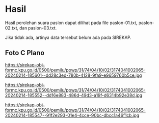 # Hasil

Hasil perolehan suara paslon dapat dilihat pada file paslon-01.txt, paslon-02.txt, dan paslon-03.txt.

Jika tidak ada, artinya data tersebut belum ada pada SIREKAP.

## Foto C Plano

https://sirekap-obj-formc.kpu.go.id/0500/pemilu/ppwp/31/74/04/10/02/3174041002065-20240214-185601--dd28c3ed-780b-4128-9fa9-e9659760b5ce.jpg

https://sirekap-obj-formc.kpu.go.id/0500/pemilu/ppwp/31/74/04/10/02/3174041002065-20240214-185552--dd16e883-486d-49d3-a19f-d6314b92e38d.jpg

https://sirekap-obj-formc.kpu.go.id/0500/pemilu/ppwp/31/74/04/10/02/3174041002065-20240214-185547--91f2e293-01e4-4cce-90bc-dbcc1a46f1cb.jpg
